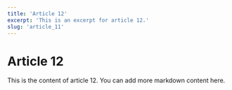 ```yaml
---
title: 'Article 12'
excerpt: 'This is an excerpt for article 12.'
slug: 'article_11'
---
```


# Article 12

This is the content of article 12. You can add more markdown content here.
